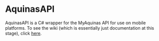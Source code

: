 AquinasAPI
==========

AquinasAPI is a C# wrapper for the MyAquinas API for use on mobile platforms. To see the wiki (which is essentially just documentation at this stage), click [here](https://github.com/Elite6809/AquinasAPI/wiki).